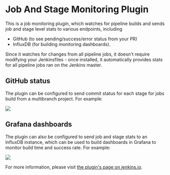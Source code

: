 # Job And Stage Monitoring Plugin

This is a job monitoring plugin, which watches for pipeline builds and sends job and stage level stats to various endpoints, including

- GitHub (to see pending/success/error status from your PR)
- InfluxDB (for building monitoring dashboards).

Since it watches for changes from all pipeline jobs, it doesn't require modifying your Jenkinsfiles - once installed, 
it automatically provides stats for all pipeline jobs ran on the Jenkins master.

## GitHub status

The plugin can be configured to send commit status for each stage for jobs build from a multibranch project. For example:

![](images/github-status.png)

## Grafana dashboards

The plugin can also be configured to send job and stage stats to an InfluxDB instance, which can be used to build dashboards in Grafana to monitor build time and success rate. For example:

![](images/grafana-dashboard.png)

For more information, please visit [the plugin's page on jenkins.io](https://plugins.jenkins.io/github-autostatus).
